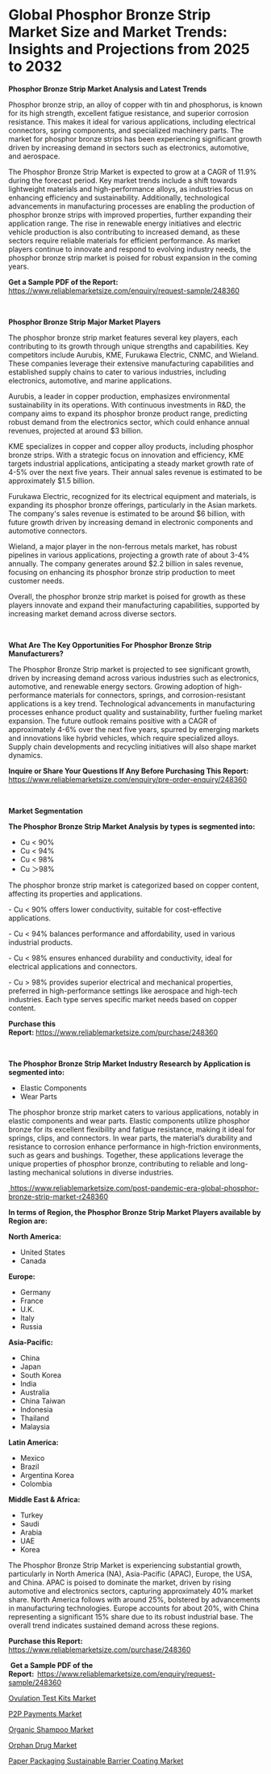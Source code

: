 <p><h1>Global Phosphor Bronze Strip Market Size and Market Trends: Insights and Projections from 2025 to 2032</h1></p><p><strong>Phosphor Bronze Strip Market Analysis and Latest Trends</strong></p>
<p><p>Phosphor bronze strip, an alloy of copper with tin and phosphorus, is known for its high strength, excellent fatigue resistance, and superior corrosion resistance. This makes it ideal for various applications, including electrical connectors, spring components, and specialized machinery parts. The market for phosphor bronze strips has been experiencing significant growth driven by increasing demand in sectors such as electronics, automotive, and aerospace.</p><p>The Phosphor Bronze Strip Market is expected to grow at a CAGR of 11.9% during the forecast period. Key market trends include a shift towards lightweight materials and high-performance alloys, as industries focus on enhancing efficiency and sustainability. Additionally, technological advancements in manufacturing processes are enabling the production of phosphor bronze strips with improved properties, further expanding their application range. The rise in renewable energy initiatives and electric vehicle production is also contributing to increased demand, as these sectors require reliable materials for efficient performance. As market players continue to innovate and respond to evolving industry needs, the phosphor bronze strip market is poised for robust expansion in the coming years.</p></p>
<p><strong>Get a Sample PDF of the Report:&nbsp;</strong> <a href="https://www.reliablemarketsize.com/enquiry/request-sample/248360?utm_campaign=1888&utm_medium=2&utm_source=Github&utm_content=ia&utm_term=30032025&utm_id=phosphor-bronze-strip">https://www.reliablemarketsize.com/enquiry/request-sample/248360</a></p>
<p>&nbsp;</p>
<p><strong>Phosphor Bronze Strip Major Market Players</strong></p>
<p><p>The phosphor bronze strip market features several key players, each contributing to its growth through unique strengths and capabilities. Key competitors include Aurubis, KME, Furukawa Electric, CNMC, and Wieland. These companies leverage their extensive manufacturing capabilities and established supply chains to cater to various industries, including electronics, automotive, and marine applications.</p><p>Aurubis, a leader in copper production, emphasizes environmental sustainability in its operations. With continuous investments in R&D, the company aims to expand its phosphor bronze product range, predicting robust demand from the electronics sector, which could enhance annual revenues, projected at around $3 billion.</p><p>KME specializes in copper and copper alloy products, including phosphor bronze strips. With a strategic focus on innovation and efficiency, KME targets industrial applications, anticipating a steady market growth rate of 4-5% over the next five years. Their annual sales revenue is estimated to be approximately $1.5 billion.</p><p>Furukawa Electric, recognized for its electrical equipment and materials, is expanding its phosphor bronze offerings, particularly in the Asian markets. The company's sales revenue is estimated to be around $6 billion, with future growth driven by increasing demand in electronic components and automotive connectors.</p><p>Wieland, a major player in the non-ferrous metals market, has robust pipelines in various applications, projecting a growth rate of about 3-4% annually. The company generates around $2.2 billion in sales revenue, focusing on enhancing its phosphor bronze strip production to meet customer needs.</p><p>Overall, the phosphor bronze strip market is poised for growth as these players innovate and expand their manufacturing capabilities, supported by increasing market demand across diverse sectors.</p></p>
<p>&nbsp;</p>
<p><strong>What Are The Key Opportunities For Phosphor Bronze Strip Manufacturers?</strong></p>
<p><p>The Phosphor Bronze Strip market is projected to see significant growth, driven by increasing demand across various industries such as electronics, automotive, and renewable energy sectors. Growing adoption of high-performance materials for connectors, springs, and corrosion-resistant applications is a key trend. Technological advancements in manufacturing processes enhance product quality and sustainability, further fueling market expansion. The future outlook remains positive with a CAGR of approximately 4-6% over the next five years, spurred by emerging markets and innovations like hybrid vehicles, which require specialized alloys. Supply chain developments and recycling initiatives will also shape market dynamics.</p></p>
<p><strong>Inquire or Share Your Questions If Any Before Purchasing This Report:</strong> <a href="https://www.reliablemarketsize.com/enquiry/pre-order-enquiry/248360?utm_campaign=1888&utm_medium=2&utm_source=Github&utm_content=ia&utm_term=30032025&utm_id=phosphor-bronze-strip">https://www.reliablemarketsize.com/enquiry/pre-order-enquiry/248360</a></p>
<p>&nbsp;</p>
<p><strong>Market Segmentation</strong></p>
<p><strong>The Phosphor Bronze Strip Market Analysis by types is segmented into:</strong></p>
<p><ul><li>Cu < 90%</li><li>Cu < 94%</li><li>Cu < 98%</li><li>Cu ＞98%</li></ul></p>
<p><p>The phosphor bronze strip market is categorized based on copper content, affecting its properties and applications. </p><p>- Cu < 90% offers lower conductivity, suitable for cost-effective applications.</p><p>- Cu < 94% balances performance and affordability, used in various industrial products.</p><p>- Cu < 98% ensures enhanced durability and conductivity, ideal for electrical applications and connectors.</p><p>- Cu > 98% provides superior electrical and mechanical properties, preferred in high-performance settings like aerospace and high-tech industries. Each type serves specific market needs based on copper content.</p></p>
<p><strong>Purchase this Report:&nbsp;</strong><a href="https://www.reliablemarketsize.com/purchase/248360?utm_campaign=1888&utm_medium=2&utm_source=Github&utm_content=ia&utm_term=30032025&utm_id=phosphor-bronze-strip">https://www.reliablemarketsize.com/purchase/248360</a></p>
<p>&nbsp;</p>
<p><strong>The Phosphor Bronze Strip Market Industry Research by Application is segmented into:</strong></p>
<p><ul><li>Elastic Components</li><li>Wear Parts</li></ul></p>
<p><p>The phosphor bronze strip market caters to various applications, notably in elastic components and wear parts. Elastic components utilize phosphor bronze for its excellent flexibility and fatigue resistance, making it ideal for springs, clips, and connectors. In wear parts, the material’s durability and resistance to corrosion enhance performance in high-friction environments, such as gears and bushings. Together, these applications leverage the unique properties of phosphor bronze, contributing to reliable and long-lasting mechanical solutions in diverse industries.</p></p>
<p><a href="https://www.reliablemarketsize.com/post-pandemic-era-global-phosphor-bronze-strip-market-r248360?utm_campaign=1888&utm_medium=2&utm_source=Github&utm_content=ia&utm_term=30032025&utm_id=phosphor-bronze-strip">&nbsp;https://www.reliablemarketsize.com/post-pandemic-era-global-phosphor-bronze-strip-market-r248360</a></p>
<p><strong>In terms of Region, the Phosphor Bronze Strip Market Players available by Region are:</strong></p>
<p>
    <p> <strong> North America: </strong>
        <ul>
            <li>United States</li>
            <li>Canada</li>
        </ul>
        </p> 
    <p> <strong> Europe: </strong>
        <ul>
            <li>Germany</li>
            <li>France</li>
            <li>U.K.</li>
            <li>Italy</li>
            <li>Russia</li>
        </ul>
        </p> 
    <p> <strong> Asia-Pacific: </strong>
        <ul>
            <li>China</li>
            <li>Japan</li>
            <li>South Korea</li>
            <li>India</li>
            <li>Australia</li>
            <li>China Taiwan</li>
            <li>Indonesia</li>
            <li>Thailand</li>
            <li>Malaysia</li>
        </ul>
        </p> 
    <p> <strong> Latin America: </strong>
        <ul>
            <li>Mexico</li>
            <li>Brazil</li>
            <li>Argentina Korea</li>
            <li>Colombia</li>
        </ul>
        </p> 
    <p> <strong> Middle East & Africa: </strong>
        <ul>
            <li>Turkey</li>
            <li>Saudi</li>
            <li>Arabia</li>
            <li>UAE</li>
            <li>Korea</li>
        </ul>
    </p>
    </p>
<p><p>The Phosphor Bronze Strip Market is experiencing substantial growth, particularly in North America (NA), Asia-Pacific (APAC), Europe, the USA, and China. APAC is poised to dominate the market, driven by rising automotive and electronics sectors, capturing approximately 40% market share. North America follows with around 25%, bolstered by advancements in manufacturing technologies. Europe accounts for about 20%, with China representing a significant 15% share due to its robust industrial base. The overall trend indicates sustained demand across these regions.</p></p>
<p><strong>Purchase this Report: </strong><a href="https://www.reliablemarketsize.com/purchase/248360?utm_campaign=1888&utm_medium=2&utm_source=Github&utm_content=ia&utm_term=30032025&utm_id=phosphor-bronze-strip">https://www.reliablemarketsize.com/purchase/248360</a></p>
<p>&nbsp;<strong>Get a Sample PDF of the Report:&nbsp;&nbsp;</strong><a href="https://www.reliablemarketsize.com/enquiry/request-sample/248360?utm_campaign=1888&utm_medium=2&utm_source=Github&utm_content=ia&utm_term=30032025&utm_id=phosphor-bronze-strip">https://www.reliablemarketsize.com/enquiry/request-sample/248360</a></p>
<p><strong></strong></p>
<p><p><a href="https://github.com/estaykaleslo/Market-Research-Report-List-1/blob/main/ovulation-test-kits-market.md?utm_campaign=1888&utm_medium=2&utm_source=Github&utm_content=ia&utm_term=30032025&utm_id=phosphor-bronze-strip">Ovulation Test Kits Market</a></p><p><a href="https://github.com/abararybar2x/Market-Research-Report-List-1/blob/main/p2p-payments-market.md?utm_campaign=1888&utm_medium=2&utm_source=Github&utm_content=ia&utm_term=30032025&utm_id=phosphor-bronze-strip">P2P Payments Market</a></p><p><a href="https://github.com/tandyorandby/Market-Research-Report-List-1/blob/main/organic-shampoo-market.md?utm_campaign=1888&utm_medium=2&utm_source=Github&utm_content=ia&utm_term=30032025&utm_id=phosphor-bronze-strip">Organic Shampoo Market</a></p><p><a href="https://github.com/parthplagaf6/Market-Research-Report-List-1/blob/main/orphan-drug-market.md?utm_campaign=1888&utm_medium=2&utm_source=Github&utm_content=ia&utm_term=30032025&utm_id=phosphor-bronze-strip">Orphan Drug Market</a></p><p><a href="https://github.com/shamprenadw7/Market-Research-Report-List-1/blob/main/paper-packaging-sustainable-barrier-coating-market.md?utm_campaign=1888&utm_medium=2&utm_source=Github&utm_content=ia&utm_term=30032025&utm_id=phosphor-bronze-strip">Paper Packaging Sustainable Barrier Coating Market</a></p></p>
